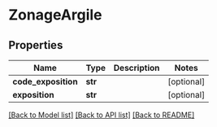 # ZonageArgile

## Properties
Name | Type | Description | Notes
------------ | ------------- | ------------- | -------------
**code_exposition** | **str** |  | [optional] 
**exposition** | **str** |  | [optional] 

[[Back to Model list]](../README.md#documentation-for-models) [[Back to API list]](../README.md#documentation-for-api-endpoints) [[Back to README]](../README.md)

